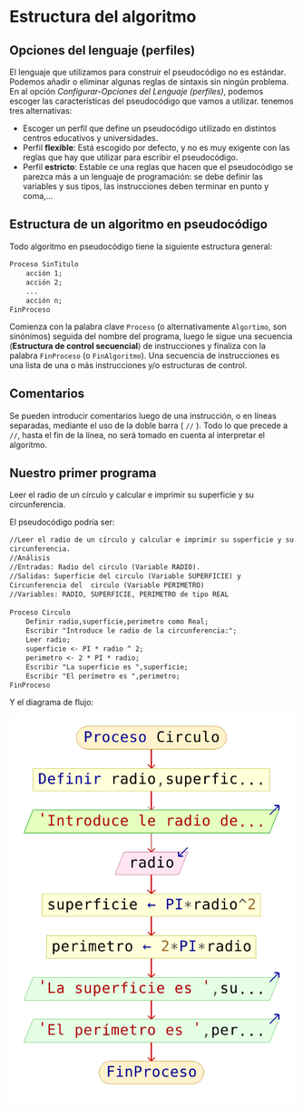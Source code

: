 # Estructura del algoritmo

## Opciones del lenguaje (perfiles)

El lenguaje que utilizamos para construir el pseudocódigo no es estándar. Podemos añadir o eliminar algunas reglas de sintaxis sin ningún problema. En al opción *Configurar-Opciones del Lenguaje (perfiles)*, podemos escoger las características del pseudocódigo que vamos a utilizar. tenemos tres alternativas:

* Escoger un perfil que define un pseudocódigo utilizado en distintos centros educativos y universidades.
* Perfil **flexible**: Está escogido por defecto, y no es muy exigente con las reglas que hay que utilizar para escribir el pseudocódigo.
* Perfil **estricto**: Estable ce una reglas que hacen que el pseudocódigo se parezca más a un lenguaje de programación: se debe definir las variables y sus tipos, las instrucciones deben terminar en punto y coma,...

## Estructura de un algoritmo en pseudocódigo

 Todo algoritmo en pseudocódigo tiene la siguiente estructura general:

    Proceso SinTitulo
        acción 1;
        acción 2;
        ...
        acción n;
    FinProceso

Comienza con la palabra clave `Proceso` (o alternativamente `Algortimo`, son sinónimos) seguida del nombre del programa, luego le sigue una secuencia (**Estructura de control secuencial**) de instrucciones y finaliza con la palabra `FinProceso` (o `FinAlgoritmo`). Una secuencia de instrucciones es una lista de una o más instrucciones y/o estructuras de control.

## Comentarios

Se pueden introducir comentarios luego de una instrucción, o en líneas separadas, mediante el uso de la doble barra ( `//` ). Todo lo que precede a `//`, hasta el fin de la línea, no será tomado en cuenta al interpretar el algoritmo. 

## Nuestro primer programa

Leer el radio de un círculo y calcular e imprimir su superficie y su circunferencia.

El pseudocódigo podría ser:

	//Leer el radio de un círculo y calcular e imprimir su superficie y su circunferencia.
	//Análisis
	//Entradas: Radio del circulo (Variable RADIO).
	//Salidas: Superficie del circulo (Variable SUPERFICIE) y Circunferencia del  circulo (Variable PERIMETRO) 
	//Variables: RADIO, SUPERFICIE, PERIMETRO de tipo REAL	

	Proceso Circulo
		Definir radio,superficie,perimetro como Real;
		Escribir "Introduce le radio de la circunferencia:";
		Leer radio;
		superficie <- PI * radio ^ 2;
		perimetro <- 2 * PI * radio;
		Escribir "La superficie es ",superficie;
		Escribir "El perímetro es ",perimetro;
	FinProceso

Y el diagrama de flujo:

![diagrama](img/diagrama.png)
